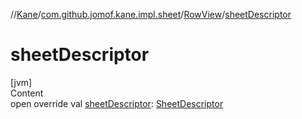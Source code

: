 //[Kane](../../index.md)/[com.github.jomof.kane.impl.sheet](../index.md)/[RowView](index.md)/[sheetDescriptor](sheet-descriptor.md)



# sheetDescriptor  
[jvm]  
Content  
open override val [sheetDescriptor](sheet-descriptor.md): [SheetDescriptor](../../com.github.jomof.kane.api/-sheet-descriptor/index.md)  



